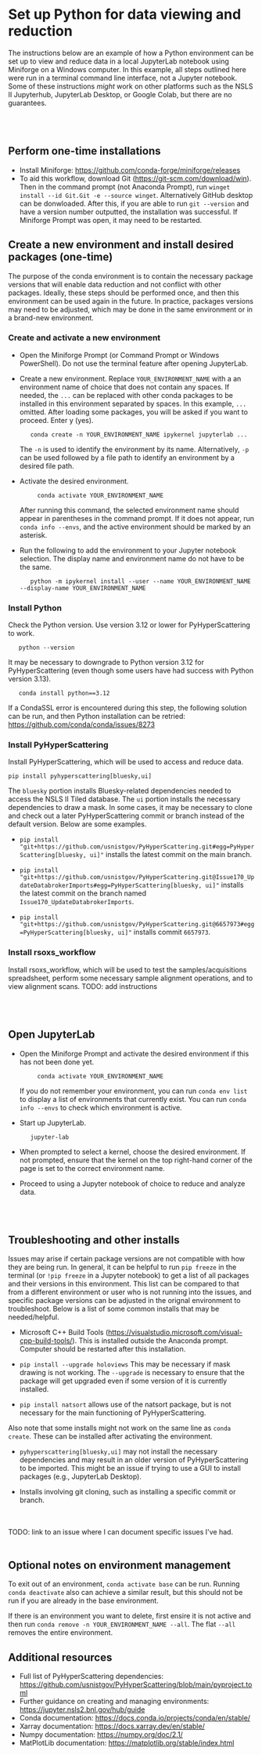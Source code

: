 # Set up Python for data viewing and reduction

The instructions below are an example of how a Python environment can be set up to view and reduce data in a local JupyterLab notebook using Miniforge on a Windows computer.  In this example, all steps outlined here were run in a terminal command line interface, not a Jupyter notebook.  Some of these instructions *might* work on other platforms such as the NSLS II Jupyterhub, JupyterLab Desktop, or Google Colab, but there are no guarantees.

<br>
<br>

## Perform one-time installations
- Install Miniforge: https://github.com/conda-forge/miniforge/releases
- To aid this workflow, download Git (https://git-scm.com/download/win).  Then in the command prompt (not Anaconda Prompt), run `winget install --id Git.Git -e --source winget`.  Alternatively GitHub desktop can be donwloaded.  After this, if you are able to run ``git --version`` and have a version number outputted, the installation was successful.  If Miniforge Prompt was open, it may need to be restarted.

## Create a new environment and install desired packages (one-time)

The purpose of the conda environment is to contain the necessary package versions that will enable data reduction and not conflict with other packages.  Ideally, these steps should be performed once, and then this environment can be used again in the future.  In practice, packages versions may need to be adjusted, which may be done in the same environment or in a brand-new environment.

### Create and activate a new environment

- Open the Miniforge Prompt (or Command Prompt or Windows PowerShell).  Do not use the terminal feature after opening JupyterLab.

- Create a new environment.  Replace `YOUR_ENVIRONMENT_NAME` with a an environment name of choice that does not contain any spaces.  If needed, the `...` can be replaced with other conda packages to be installed in this environment separated by spaces.  In this example, `...` omitted.  After loading some packages, you will be asked if you want to proceed.  Enter y (yes).

  ```  
     conda create -n YOUR_ENVIRONMENT_NAME ipykernel jupyterlab ...
  ```
  The `-n` is used to identify the environment by its name.  Alternatively, `-p` can be used followed by a file path to identify an environment by a desired file path. 
  
- Activate the desired environment.
  
  ```
       conda activate YOUR_ENVIRONMENT_NAME
  ```
  After running this command, the selected environment name should appear in parentheses in the command prompt.  If it does not appear, run `conda info --envs`, and the active environment should be marked by an asterisk.
  
- Run the following to add the environment to your Jupyter notebook selection.  The display name and environment name do not have to be the same.

  ```  
     python -m ipykernel install --user --name YOUR_ENVIRONMENT_NAME --display-name YOUR_ENVIRONMENT_NAME
  ```


### Install Python

Check the Python version.  Use version 3.12 or lower for PyHyperScattering to work.

```  
   python --version
```
  
It may be necessary to downgrade to Python version 3.12 for PyHyperScattering (even though some users have had success with Python version 3.13).

```  
   conda install python==3.12
```
  
If a CondaSSL error is encountered during this step, the following solution can be run, and then Python installation can be retried: https://github.com/conda/conda/issues/8273

### Install PyHyperScattering

Install PyHyperScattering, which will be used to access and reduce data.

```
pip install pyhyperscattering[bluesky,ui]
```

The `bluesky` portion installs Bluesky-related dependencies needed to access the NSLS II Tiled database. The `ui` portion installs the necessary dependencies to draw a mask.  In some cases, it may be necessary to clone and check out a later PyHyperScattering commit or branch instead of the default version. Below are some examples.

- `pip install "git+https://github.com/usnistgov/PyHyperScattering.git#egg=PyHyperScattering[bluesky, ui]"` installs the latest commit on the main branch.

- `pip install "git+https://github.com/usnistgov/PyHyperScattering.git@Issue170_UpdateDatabrokerImports#egg=PyHyperScattering[bluesky, ui]"` installs the latest commit on the branch named `Issue170_UpdateDatabrokerImports`.

- `pip install "git+https://github.com/usnistgov/PyHyperScattering.git@6657973#egg=PyHyperScattering[bluesky, ui]"` installs commit `6657973`.

### Install rsoxs_workflow

Install rsoxs_workflow, which will be used to test the samples/acquisitions spreadsheet, perform some necessary sample alignment operations, and to view alignment scans.
TODO: add instructions

<br>
<br>

## Open JupyterLab

- Open the Miniforge Prompt and activate the desired environment if this has not been done yet.

  ```
       conda activate YOUR_ENVIRONMENT_NAME
  ```

  If you do not remember your environment, you can run `conda env list` to display a list of environments that currently exist.  You can run `conda info --envs` to check which environment is active.

- Start up JupyterLab.
  
  ```
     jupyter-lab
  ```
  
- When prompted to select a kernel, choose the desired environment.  If not prompted, ensure that the kernel on the top right-hand corner of the page is set to the correct environment name.

- Proceed to using a Jupyter notebook of choice to reduce and analyze data.

<br>
<br>

## Troubleshooting and other installs

Issues may arise if certain package versions are not compatible with how they are being run.  In general, it can be helpful to run `pip freeze` in the terminal (or `!pip freeze` in a Jupyter notebook) to get a list of all packages and their versions in this environment.  This list can be compared to that from a different environment or user who is not running into the issues, and specific package versions can be adjusted in the orignal environment to troubleshoot.  Below is a list of some common installs that may be needed/helpful.

- Microsoft C++ Build Tools (https://visualstudio.microsoft.com/visual-cpp-build-tools/).  This is installed outside the Anaconda prompt.  Computer should be restarted after this installation.

- `pip install --upgrade holoviews`  This may be necessary if mask drawing is not working.  The `--upgrade` is necessary to ensure that the package will get upgraded even if some version of it is currently installed.

- `pip install natsort` allows use of the natsort package, but is not necessary for the main functioning of PyHyperScattering.

Also note that some installs might not work on the same line as `conda create`.  These can be installed after activating the environment.

- `pyhyperscattering[bluesky,ui]` may not install the necessary dependencies and may result in an older version of PyHyperScattering to be imported.  This might be an issue if trying to use a GUI to install packages (e.g., JupyterLab Desktop).
  
- Installs involving git cloning, such as installing a specific commit or branch.

<br>
<br>
TODO: link to an issue where I can document specific issues I've had.

<br>
<br>


## Optional notes on environment management

To exit out of an environment, `conda activate base` can be run.  Running `conda deactivate` also can achieve a similar result, but this should not be run if you are already in the base environment.

If there is an environment you want to delete, first ensire it is not active and then run `conda remove -n YOUR_ENVIRONMENT_NAME --all`.  The flat `--all` removes the entire environment.

## Additional resources
- Full list of PyHyperScattering dependencies: https://github.com/usnistgov/PyHyperScattering/blob/main/pyproject.toml
- Further guidance on creating and managing environments: https://jupyter.nsls2.bnl.gov/hub/guide
- Conda documentation: https://docs.conda.io/projects/conda/en/stable/
- Xarray documentation: https://docs.xarray.dev/en/stable/
- Numpy documentation: https://numpy.org/doc/2.1/
- MatPlotLib documentation: https://matplotlib.org/stable/index.html
